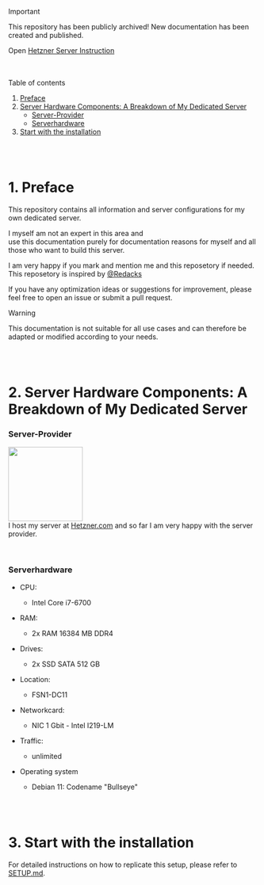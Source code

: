 > [!IMPORTANT]
> This repository has been publicly archived! New documentation has been created and published.
>
> Open [Hetzner Server Instruction](https://github.com/grew-development/serverdocs)
<br/>
<br/>
Table of contents

1. <a href="#1-preface">Preface</a>
2. <a href="#2-server-hardware-components-a-breakdown-of-my-dedicated-server">Server Hardware Components: A Breakdown of My Dedicated Server</a>
    * <a href="#server-provider">Server-Provider</a>
    * <a href="#serverhardware">Serverhardware</a>
3. <a href="#3-start-with-the-installation">Start with the installation</a>

<br><br>

# 1. Preface
This repository contains all information and server configurations for my own dedicated server.

I myself am not an expert in this area and<br>
use this documentation purely for documentation reasons for myself and all those who want to build this server.

I am very happy if you mark and mention me and this reposetory if needed.
This reposetory is inspired by [@Redacks](https://github.com/redacks)

If you have any optimization ideas or suggestions for improvement, please feel free to open an issue or submit a pull request.

> [!WARNING]
> This documentation is not suitable for all use cases and can therefore be adapted or modified according to your needs.

<br><br>

# 2. Server Hardware Components: A Breakdown of My Dedicated Server
### Server-Provider
[<img src="https://www.hetzner.com/_resources/themes/hetzner/images/logo/hetzner-logo.svg?m=1713188202" width="150px" hight="auto"></img>](https://hetzner.com)<br>
I host my server at [Hetzner.com](https://hetzner.com) and so far I am very happy with the server provider.

<br>

### Serverhardware
* CPU:
    * Intel Core i7-6700


* RAM:
    * 2x RAM 16384 MB DDR4


* Drives:
    * 2x SSD SATA 512 GB


* Location:
    *  FSN1-DC11


* Networkcard:
    * NIC 1 Gbit - Intel I219-LM


* Traffic:
    * unlimited


* Operating system
    * Debian 11: Codename "Bullseye"

<br><br>

# 3. Start with the installation
For detailed instructions on how to replicate this setup, please refer to [SETUP.md](SETUP.md).
